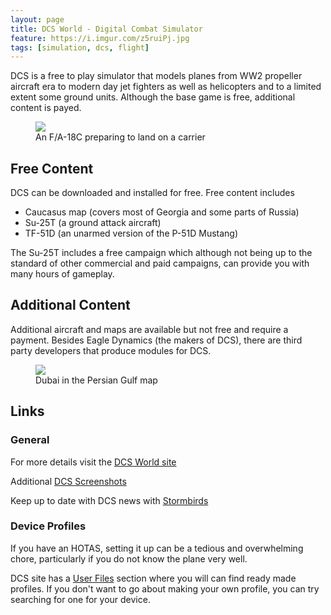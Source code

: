 ```yaml
---
layout: page
title: DCS World - Digital Combat Simulator
feature: https://i.imgur.com/z5ruiPj.jpg
tags: [simulation, dcs, flight]
---
```


DCS is a free to play simulator that models planes from WW2 propeller aircraft era 
to modern day jet fighters as well as helicopters and to a limited extent some 
ground units. Although the base game is free, additional content is payed.

<figure class="">
    <a href="https://i.imgur.com/0vI60zu.jpg"><img src="https://i.imgur.com/0vI60zu.jpg"></a>
    <figcaption>An F/A-18C preparing to land on a carrier</figcaption>
</figure>

## Free Content

DCS can be downloaded and installed for free. Free content includes

* Caucasus map (covers most of Georgia and some parts of Russia)
* Su-25T (a ground attack aircraft)
* TF-51D (an unarmed version of the P-51D Mustang)

The Su-25T includes a free campaign which although not being up to the standard 
of other commercial and paid campaigns, can provide you with many hours of gameplay.

## Additional Content

Additional aircraft and maps are available but not free and require a payment.
Besides Eagle Dynamics (the makers of DCS), there are third party developers that
produce modules for DCS.

<figure class="">
    <a href="https://stormbirds.files.wordpress.com/2018/05/dubai-city2.jpg"><img src="https://stormbirds.files.wordpress.com/2018/05/dubai-city2.jpg"></a>
    <figcaption>Dubai in the Persian Gulf map</figcaption>
</figure>

## Links

### General
For more details visit the [DCS World site](https://www.digitalcombatsimulator.com/)

Additional [DCS Screenshots](https://www.digitalcombatsimulator.com/en/downloads/screenshots/)

Keep up to date with DCS news with [Stormbirds](https://stormbirds.blog/)

### Device Profiles

If you have an HOTAS, setting it up can be a tedious and overwhelming chore, particularly if you do not know the plane very well.

DCS site has a [User Files](https://www.digitalcombatsimulator.com/en/files/?set_filter=Y&arrFilter_pf%5Bfiletype%5D=70&arrFilter_pf%5Bgameversion%5D=&arrFilter_pf%5Bfilelang%5D=&arrFilter_pf%5Baircraft%5D=&arrFilter_DATE_CREATE_1_DAYS_TO_BACK=&CREATED_BY=&sort_by_order=TIMESTAMP_X_DESC&set_filter=Filter) section where you will can find ready made profiles. If you don't want to go about making your own profile, you can try searching for one for your device.
